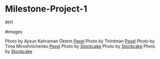 # Milestone-Project-1

#H1


#images

Photo by Aysun Kahraman Öktem <a href="https://www.pexels.com/photo/woman-walking-in-forest-with-dogs-5938173/">Pexel</a>
Photo by Thirdman  <a href= "https://www.pexels.com/photo/a-woman-playing-with-her-dogs-on-the-field-8942936/">Pexel</a>
Photo by Tima Miroshnichenko <a href= "https://www.pexels.com/photo/drying-of-dog-with-a-towel-6131162/">Pexel</a>
Photo by <a href="https://stockcake.com/i/poodle-at-groomer_1471026_964302?signup=true">Stockcake</a>
Photo by <a href="https://stockcake.com/i/modern-pet-haven_1502414_1169402">Stockcake</a>
Photo by <a href="https://stockcake.com/i/puppy-playtime-outdoors_1153307_904412">Stockcake</a>